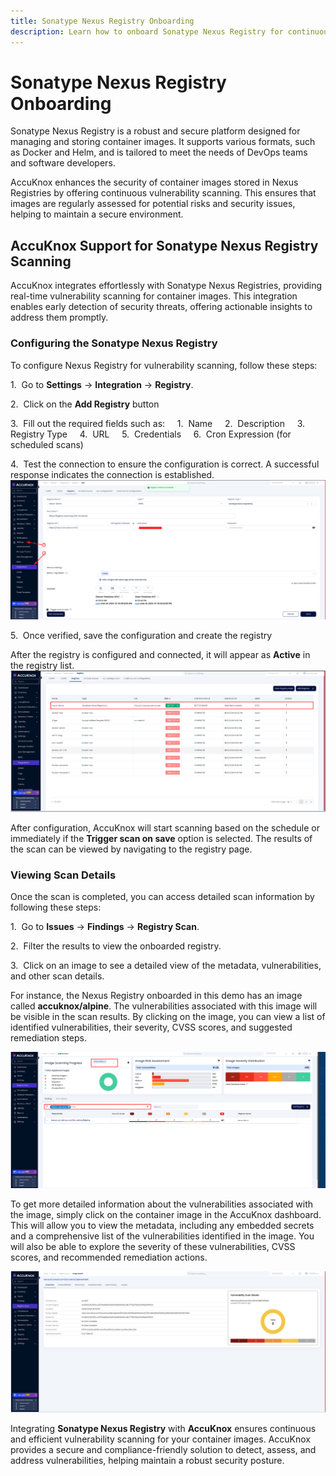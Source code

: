 ```yaml
---
title: Sonatype Nexus Registry Onboarding
description: Learn how to onboard Sonatype Nexus Registry for continuous vulnerability scanning with AccuKnox to enhance the security of container images.
---
```


# Sonatype Nexus Registry Onboarding

Sonatype Nexus Registry is a robust and secure platform designed for managing and storing container images. It supports various formats, such as Docker and Helm, and is tailored to meet the needs of DevOps teams and software developers.

AccuKnox enhances the security of container images stored in Nexus Registries by offering continuous vulnerability scanning. This ensures that images are regularly assessed for potential risks and security issues, helping to maintain a secure environment.

## **AccuKnox Support for Sonatype Nexus Registry Scanning**

AccuKnox integrates effortlessly with Sonatype Nexus Registries, providing real-time vulnerability scanning for container images. This integration enables early detection of security threats, offering actionable insights to address them promptly.

### Configuring the **Sonatype Nexus** Registry

To configure Nexus Registry for vulnerability scanning, follow these steps:

1.  Go to **Settings** -> **Integration** -> **Registry**.

2.  Click on the **Add Registry** button

3.  Fill out the required fields such as:
    1.  Name
    2.  Description
    3.  Registry Type
    4.  URL
    5.  Credentials
    6.  Cron Expression (for scheduled scans)

4.  Test the connection to ensure the configuration is correct. A successful response indicates the connection is established.
![image-20241216-094458.png](./images/sonatype-nexus/1.png)

5.  Once verified, save the configuration and create the registry

After the registry is configured and connected, it will appear as **Active** in the registry list.
![image-20241216-094602.png](./images/sonatype-nexus/2.png)

After configuration, AccuKnox will start scanning based on the schedule or immediately if the **Trigger scan on save** option is selected. The results of the scan can be viewed by navigating to the registry page.

### Viewing Scan Details

Once the scan is completed, you can access detailed scan information by following these steps:

1.  Go to **Issues** -> **Findings** -> **Registry Scan**.

2.  Filter the results to view the onboarded registry.

3.  Click on an image to see a detailed view of the metadata, vulnerabilities, and other scan details.

For instance, the Nexus Registry onboarded in this demo has an image called **accuknox/alpine**. The vulnerabilities associated with this image will be visible in the scan results. By clicking on the image, you can view a list of identified vulnerabilities, their severity, CVSS scores, and suggested remediation steps.

![image-20241216-094716.png](./images/sonatype-nexus/3.png)

To get more detailed information about the vulnerabilities associated with the image, simply click on the container image in the AccuKnox dashboard. This will allow you to view the metadata, including any embedded secrets and a comprehensive list of the vulnerabilities identified in the image. You will also be able to explore the severity of these vulnerabilities, CVSS scores, and recommended remediation actions.

![image-20241216-094032.png](./images/sonatype-nexus/4.png)

Integrating **Sonatype Nexus Registry** with **AccuKnox** ensures continuous and efficient vulnerability scanning for your container images. AccuKnox provides a secure and compliance-friendly solution to detect, assess, and address vulnerabilities, helping maintain a robust security posture.
